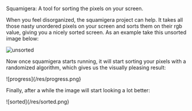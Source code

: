 Squamigera: A tool for sorting the pixels on your screen.

When you feel disorganized, the squamigera project can help. It takes all those nasty unordered pixels on your screen and sorts them on their rgb value, giving you a nicely sorted screen.
As an example take this unsorted image below:

![unsorted](/res/unsorted.png)

Now once squamigera starts running, it will start sorting your pixels with a randomized algorithm, which gives us the visually pleasing result:

![progress]{/res/progress.png}

Finally, after a while the image will start looking a lot better:

![sorted]{/res/sorted.png}
